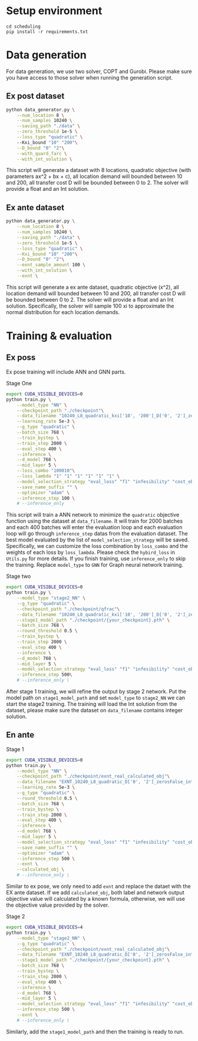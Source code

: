 # Setup environment
```
cd scheduling
pip install -r requirements.txt
```
# Data generation
For data generation, we use two solver, COPT and Gurobi. Please make sure you have access to those solver when running the generation script.

## Ex post dataset
```bash
python data_generator.py \
    --num_location 8 \
    --num_samples 10240 \
    --saving_path "./data" \
    --zero_threshold 1e-5 \
    --loss_type "quadratic" \ 
    --Kxi_bound "10" "200"\
    --D_bound "0" "2"\
    --with_quard_farc \
    --with_int_solution \
```
This script will generate a dataset with 8 locations, quadratic objective (with parameters ax^2 + bx + c), all location demand will bounded between 10 and 200, all transfer cost D will be bounded between 0 to 2. The solver will provide a float and an Int solution.

## Ex ante dataset
```bash
python data_generator.py \
    --num_location 8 \
    --num_samples 10240 \
    --saving_path "./data" \
    --zero_threshold 1e-5 \
    --loss_type "quadratic" \
    --Kxi_bound "10" "200"\
    --D_bound "0" "2"\
    --exnt_sample_amount 100 \
    --with_int_solution \
    --exnt \
```

This script will generate a ex ante dataset, quadratic objective (x^2), all location demand will bounded between 10 and 200, all transfer cost D will be bounded between 0 to 2. The solver will provide a float and an Int solution. Specifically, the solver will sample 100 xi to approximate the normal distribution for each location demands.


# Training & evaluation

## Ex poss
Ex pose training will include ANN and GNN parts.

Stage One
```bash
export CUDA_VISIBLE_DEVICES=0
python train.py \
    --model_type "NN" \
    --checkpoint_path "./checkpoint"\
    --data_filename "10240_L8_quadratic_kxi['10', '200']_D['0', '2']_zerosFalse_intsolutionTrue_qfracTrue.pkl"\
    --learning_rate 5e-3 \
    --g_type "quadratic" \
    --batch_size 768 \
    --train_bystep \
    --train_step 2000 \
    --eval_step 400 \
    --inference \
    --d_model 768 \
    --mid_layer 5 \
    --loss_combo "100010"\
    --loss_lambda "1" "1" "1" "1" "1" "1" \
    --model_selection_strategy "eval_loss" "f1" "infesibility" "cost_obj" \
    --save_name_suffix "" \
    --optimizer "adam" \
    --inference_step 100 \
    # --inference_only 
```
This script will train a ANN network to minimize the `quadratic` objective function using the dataset at `data_filename`. It will train for 2000 batches and each 400 batches will enter the evaluation loop and each evaluation loop will go through `inference_step` datas from the evaluation dataset. The best model evaluated by the list of `model_selection_strategy`  will be saved. Specifically, we can customize the loss combination by `loss_combo` and the weights of each loss by `loss_lambda`. Please check the `hybird_loss` in `Utils.py` for more details. If you finish training, use `inference_only` to skip the training. Replace `model_type` to `GNN` for Graph neural network training.

Stage two
```bash
export CUDA_VISIBLE_DEVICES=0
python train.py \
    --model_type "stage2_NN" \
    --g_type "quadratic" \
    --checkpoint_path "./checkpoint/qfrac"\
    --data_filename "10240_L8_quadratic_kxi['10', '200']_D['0', '2']_zerosFalse_intsolutionTrue_qfracTrue.pkl"\
    --stage1_model_path "./checkpoint/{your_checkpoint}.pth" \
    --batch_size 768 \
    --round_threshold 0.5 \
    --train_bystep \
    --train_step 2000 \
    --eval_step 400 \
    --inference \
    --d_model 768 \
    --mid_layer 5 \
    --model_selection_strategy "eval_loss" "f1" "infesibility" "cost_obj" \
    --inference_step 500\
    # --inference_only \
```

After stage 1 training, we will refine the output by stage 2 network. Put the model path on `stage1_model_path` and set `model_type` to `stage2_NN` we can start the stage2 training. The training will load the Int solution from the dataset, please make sure the dataset on `data_filename` contains integer solution.


## En ante
Stage 1

```bash
export CUDA_VISIBLE_DEVICES=0
python train.py \
    --model_type "NN" \
    --checkpoint_path "./checkpoint/exnt_real_calculated_obj"\
    --data_filename "EXNT_10240_L8_quadratic_D['0', '2']_zerosFalse_intsolutionTrue_m100.pkl"\
    --learning_rate 5e-3 \
    --g_type "quadratic" \
    --round_threshold 0.5 \
    --batch_size 768 \
    --train_bystep \
    --train_step 2000 \
    --eval_step 400 \
    --inference \
    --d_model 768 \
    --mid_layer 5 \
    --model_selection_strategy "eval_loss" "f1" "infesibility" "cost_obj" \
    --save_name_suffix "" \
    --optimizer "adam" \
    --inference_step 500 \
    --exnt \
    --calculated_obj \
    # --inference_only \
```
Similar to ex pose, we only need to add `exnt` and replace the dataet with the EX ante dataset. If we add `calculated_obj`, both label and network output objective value will calculated by a known formula, otherwise, we will use the objective value provided by the solver.

Stage 2

```bash
export CUDA_VISIBLE_DEVICES=4
python train.py \
    --model_type "stage2_NN" \
    --g_type "quadratic" \
    --checkpoint_path "./checkpoint/exnt_real_calculated_obj"\
    --data_filename "EXNT_10240_L8_quadratic_D['0', '2']_zerosFalse_intsolutionTrue_m100.pkl"\
    --stage1_model_path "./checkpoint/{your_checkpoint}.pth" \
    --batch_size 768 \
    --train_bystep \
    --train_step 2000 \
    --eval_step 400 \
    --inference \
    --d_model 768 \
    --mid_layer 5 \
    --model_selection_strategy "eval_loss" "f1" "infesibility" "cost_obj" \
    --inference_step 500 \
    --exnt \
    # --inference_only \
```

Similarly, add the `stage1_model_path` and then the training is ready to run.